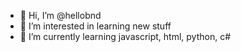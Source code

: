- 👋 Hi, I’m @hellobnd
- 👀 I’m interested in learning new stuff
- 🌱 I’m currently learning javascript, html, python, c#
